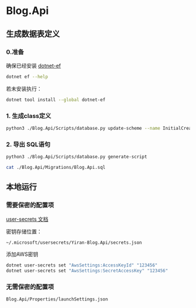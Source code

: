 # Blog.Api

## 生成数据表定义

### 0.准备

确保已经安装 [dotnet-ef](https://learn.microsoft.com/en-us/ef/core/cli/dotnet)

```bash
dotnet ef --help
```

若未安装执行：

```bash
dotnet tool install --global dotnet-ef
```

### 1. 生成class定义

```bash
python3 ./Blog.Api/Scripts/database.py update-scheme --name InitialCreate
```

### 2. 导出 SQL语句

```bash
python3 ./Blog.Api/Scripts/database.py generate-script

cat ./Blog.Api/Migrations/Blog.Api.sql

```

## 本地运行

### 需要保密的配置项
[user-secrets 文档](https://learn.microsoft.com/en-us/aspnet/core/security/app-secrets?view=aspnetcore-7.0&tabs=linux)

密钥存储位置：

```txt
~/.microsoft/usersecrets/Yiran-Blog.Api/secrets.json
```

添加AWS密钥

```bash
dotnet user-secrets set "AwsSettings:AccessKeyId" "123456"
dotnet user-secrets set "AwsSettings:SecretAccessKey" "123456"
```

### 无需保密的配置项

```txt
Blog.Api/Properties/launchSettings.json
```


